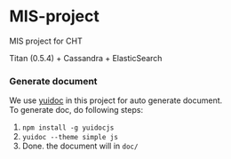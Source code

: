 # MIS-project
MIS project for CHT

Titan (0.5.4) + Cassandra + ElasticSearch

### Generate document
We use [yuidoc](http://yui.github.io/yuidoc/) in this project for auto generate document.  
To generate doc, do following steps:

1. `npm install -g yuidocjs`
2. `yuidoc --theme simple js`
3. Done. the document will in `doc/`
